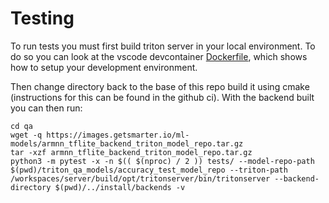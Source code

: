 # Testing
To run tests you must first build triton server in your local environment. 
To do so you can look at the vscode devcontainer [Dockerfile](../.devcontainer/Dockerfile), which shows how to setup your development environment.

Then change directory back to the base of this repo build it using cmake (instructions for this can be found in the github ci). With the backend built you can then run:
```
cd qa
wget -q https://images.getsmarter.io/ml-models/armnn_tflite_backend_triton_model_repo.tar.gz
tar -xzf armnn_tflite_backend_triton_model_repo.tar.gz
python3 -m pytest -x -n $(( $(nproc) / 2 )) tests/ --model-repo-path $(pwd)/triton_qa_models/accuracy_test_model_repo --triton-path /workspaces/server/build/opt/tritonserver/bin/tritonserver --backend-directory $(pwd)/../install/backends -v
```
